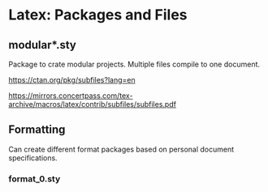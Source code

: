 # Latex: Packages and Files


## modular*.sty

Package to crate modular projects. Multiple files compile to one document. 

https://ctan.org/pkg/subfiles?lang=en

https://mirrors.concertpass.com/tex-archive/macros/latex/contrib/subfiles/subfiles.pdf


## Formatting

Can create different format packages based on personal document specifications.

### format_0.sty

